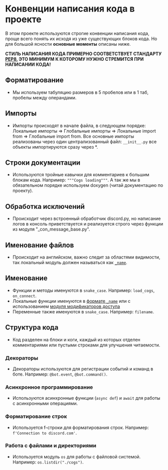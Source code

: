 # Конвенции написания кода в проекте

В этом проекте используются строгие конвенции написания кода, проще всего понять их исходя из уже существующих блоков кода. Но для большой ясности **основные моменты** описаны ниже.

**СТИЛЬ НАПИСАНИЯ КОДА ПРИМЕРНО СООТВЕТСТВУЕТ СТАНДАРТУ [PEP8](https://peps.python.org/pep-0008/), ЭТО МИНИМУМ К КОТОРОМУ НУЖНО СТРЕМИТСЯ ПРИ НАПИСАНИИ КОДА!**

## Форматирование
- Мы используем табуляцию размеров в 5 пробелов или в 1 таб, пробелы между операндами.

## Импорты

- Импорты происходят в начале файла, в следующем порядке: Локальные импорты => Глобальные импорты => Локальные import from => Глобальные import from. 
Все основные импорты реализованы через один централизованный файл: `__init__.py` все объекты импортируются сразу через *.
## Строки документации

- Используются тройные кавычки для комментариев к большим блокам кода. Например: `"""Cogs loading"""`. А так же мы в обязательном порядке используем doxygen (читай документацию по проекту).

## Обработка исключений

- Происходит через встроенный обработчик discord.py, но написание логов в консоль приветствуется и реализуется строго через функции из модуля "_con_message_base.py".

## Именование файлов 
- Происходит на английском, важно следит за областями видимости, так локальный модуль должен называться как [`_name`](https://sky.pro/media/privatnost-metodov-v-python/).

## Именование

- Функции и методы именуются в `snake_case`. Например: `load_cogs`, `on_connect`.
- Локальные функции именуются в [формате `_name`](https://sky.pro/media/privatnost-metodov-v-python/) или с использованием [модуля модификаторов доступа](https://habr.com/ru/articles/443192/)
- Переменные также именуются в `snake_case`. Например: `filename`.

## Структура кода

- Код разделен на блоки и коги, каждый из которых отделен комментариями или пустыми строками для улучшения читаемости.

### Декораторы

- Декораторы используются для регистрации событий и команд в боте. Например: `@bot.event`, `@bot.command()`.

### Асинхронное программирование

- Используются асинхронные функции (`async def`) и `await` для работы с асинхронными операциями.


### Форматирование строк

- Используется f-строки для форматирования строк. Например: `f'Connection to discord.com'`.


### Работа с файлами и директориями

- Используется модуль `os` для работы с файловой системой. Например: `os.listdir("./cogs")`.
